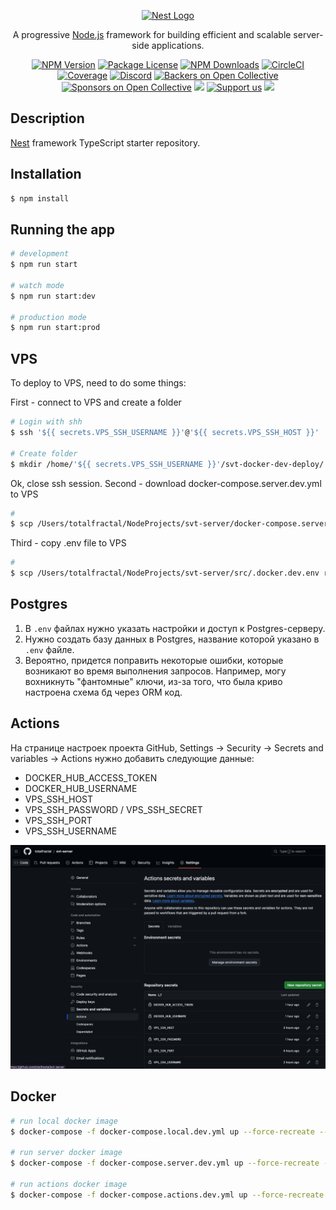 <p align="center">
  <a href="http://nestjs.com/" target="blank"><img src="https://nestjs.com/img/logo-small.svg" width="200" alt="Nest Logo" /></a>
</p>

[circleci-image]: https://img.shields.io/circleci/build/github/nestjs/nest/master?token=abc123def456
[circleci-url]: https://circleci.com/gh/nestjs/nest

  <p align="center">A progressive <a href="http://nodejs.org" target="_blank">Node.js</a> framework for building efficient and scalable server-side applications.</p>
    <p align="center">
<a href="https://www.npmjs.com/~nestjscore" target="_blank"><img src="https://img.shields.io/npm/v/@nestjs/core.svg" alt="NPM Version" /></a>
<a href="https://www.npmjs.com/~nestjscore" target="_blank"><img src="https://img.shields.io/npm/l/@nestjs/core.svg" alt="Package License" /></a>
<a href="https://www.npmjs.com/~nestjscore" target="_blank"><img src="https://img.shields.io/npm/dm/@nestjs/common.svg" alt="NPM Downloads" /></a>
<a href="https://circleci.com/gh/nestjs/nest" target="_blank"><img src="https://img.shields.io/circleci/build/github/nestjs/nest/master" alt="CircleCI" /></a>
<a href="https://coveralls.io/github/nestjs/nest?branch=master" target="_blank"><img src="https://coveralls.io/repos/github/nestjs/nest/badge.svg?branch=master#9" alt="Coverage" /></a>
<a href="https://discord.gg/G7Qnnhy" target="_blank"><img src="https://img.shields.io/badge/discord-online-brightgreen.svg" alt="Discord"/></a>
<a href="https://opencollective.com/nest#backer" target="_blank"><img src="https://opencollective.com/nest/backers/badge.svg" alt="Backers on Open Collective" /></a>
<a href="https://opencollective.com/nest#sponsor" target="_blank"><img src="https://opencollective.com/nest/sponsors/badge.svg" alt="Sponsors on Open Collective" /></a>
  <a href="https://paypal.me/kamilmysliwiec" target="_blank"><img src="https://img.shields.io/badge/Donate-PayPal-ff3f59.svg"/></a>
    <a href="https://opencollective.com/nest#sponsor"  target="_blank"><img src="https://img.shields.io/badge/Support%20us-Open%20Collective-41B883.svg" alt="Support us"></a>
  <a href="https://twitter.com/nestframework" target="_blank"><img src="https://img.shields.io/twitter/follow/nestframework.svg?style=social&label=Follow"></a>
</p>
  <!--[![Backers on Open Collective](https://opencollective.com/nest/backers/badge.svg)](https://opencollective.com/nest#backer)
  [![Sponsors on Open Collective](https://opencollective.com/nest/sponsors/badge.svg)](https://opencollective.com/nest#sponsor)-->

## Description

[Nest](https://github.com/nestjs/nest) framework TypeScript starter repository.

## Installation

```bash
$ npm install
```

## Running the app

```bash
# development
$ npm run start

# watch mode
$ npm run start:dev

# production mode
$ npm run start:prod
```



## VPS

To deploy to VPS, need to do some things:

First - connect to VPS and create a folder

```bash
# Login with shh
$ ssh '${{ secrets.VPS_SSH_USERNAME }}'@'${{ secrets.VPS_SSH_HOST }}'

# Create folder
$ mkdir /home/'${{ secrets.VPS_SSH_USERNAME }}'/svt-docker-dev-deploy/
```
Ok, close ssh session.
Second - download docker-compose.server.dev.yml to VPS

```bash
# 
$ scp /Users/totalfractal/NodeProjects/svt-server/docker-compose.server.dev.yml root@188.225.47.232:/home/drngk/svt-docker-dev-deploy
```

Third - copy .env file to VPS

```bash
# 
$ scp /Users/totalfractal/NodeProjects/svt-server/src/.docker.dev.env root@188.225.47.232:/home/drngk/svt-docker-dev-deploy/
```

## Postgres

1. В `.env` файлах нужно указать настройки и доступ к Postgres-серверу.
2. Нужно создать базу данных в Postgres, название которой указано в `.env` файле.
3. Вероятно, придется поправить некоторые ошибки, которые возникают во время выполнения запросов. Например, могу  вохникнуть "фантомные" ключи, из-за того, что была криво настроена схема бд через ORM код.

## Actions

На странице настроек проекта GitHub, 
Settings -> Security -> Secrets and variables -> Actions 
нужно добавить следующие данные:
- DOCKER_HUB_ACCESS_TOKEN
- DOCKER_HUB_USERNAME
- VPS_SSH_HOST
- VPS_SSH_PASSWORD / VPS_SSH_SECRET
- VPS_SSH_PORT
- VPS_SSH_USERNAME

![alt text](image.png)

## Docker

```bash
# run local docker image
$ docker-compose -f docker-compose.local.dev.yml up --force-recreate --build --no-deps -d

# run server docker image
$ docker-compose -f docker-compose.server.dev.yml up --force-recreate --build --no-deps -d

# run actions docker image
$ docker-compose -f docker-compose.actions.dev.yml up --force-recreate --build --no-deps -d
```
